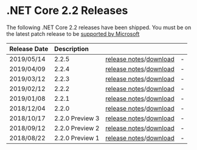 # .NET Core 2.2 Releases

The following .NET Core 2.2 releases have been shipped. You must be on the latest patch release to be [supported by Microsoft](../../microsoft-support.md)

| Release Date | Description |  |  |
| :-- | :-- | :--: | :-- |
| 2019/05/14 | 2.2.5 | [release notes](2.2.5/2.2.5.md)/[download](2.2.5/2.2.5-download.md) | - |
| 2019/04/09 | 2.2.4 | [release notes](2.2.4/2.2.4.md)/[download](2.2.4/2.2.4-download.md) | - |
| 2019/03/12 | 2.2.3 | [release notes](2.2.3/2.2.3.md)/[download](2.2.3/2.2.3-download.md) | - |
| 2019/02/12 | 2.2.2 | [release notes](2.2.2/2.2.2.md)/[download](2.2.2/2.2.2-download.md) | - |
| 2019/01/08 | 2.2.1 | [release notes](2.2.1/2.2.1.md)/[download](2.2.1/2.2.1-download.md) | - |
| 2018/12/04 | 2.2.0 | [release notes](2.2.0/2.2.0.md)/[download](2.2.0/2.2.0-download.md) | - |
| 2018/10/17 | 2.2.0 Preview 3 | [release notes](./preview/2.2.0-preview3.md)/[download](./preview/2.2.0-preview3-download.md) | - |
| 2018/09/12 | 2.2.0 Preview 2 | [release notes](./preview/2.2.0-preview2.md)/[download](./preview/2.2.0-preview2-download.md) | - |
| 2018/08/22 | 2.2.0 Preview 1 | [release notes](./preview/2.2.0-preview1.md)/[download](./preview/2.2.0-preview1-download.md) | - |
